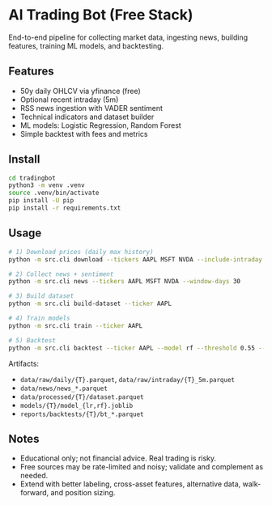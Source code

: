 # AI Trading Bot (Free Stack)

End-to-end pipeline for collecting market data, ingesting news, building features, training ML models, and backtesting.

## Features
- 50y daily OHLCV via yfinance (free)
- Optional recent intraday (5m)
- RSS news ingestion with VADER sentiment
- Technical indicators and dataset builder
- ML models: Logistic Regression, Random Forest
- Simple backtest with fees and metrics

## Install
```bash
cd tradingbot
python3 -m venv .venv
source .venv/bin/activate
pip install -U pip
pip install -r requirements.txt
```

## Usage
```bash
# 1) Download prices (daily max history)
python -m src.cli download --tickers AAPL MSFT NVDA --include-intraday --intraday-period 60d

# 2) Collect news + sentiment
python -m src.cli news --tickers AAPL MSFT NVDA --window-days 30

# 3) Build dataset
python -m src.cli build-dataset --ticker AAPL

# 4) Train models
python -m src.cli train --ticker AAPL

# 5) Backtest
python -m src.cli backtest --ticker AAPL --model rf --threshold 0.55 --fee-bps 1.0
```

Artifacts:
- `data/raw/daily/{T}.parquet`, `data/raw/intraday/{T}_5m.parquet`
- `data/news/news_*.parquet`
- `data/processed/{T}/dataset.parquet`
- `models/{T}/model_{lr,rf}.joblib`
- `reports/backtests/{T}/bt_*.parquet`

## Notes
- Educational only; not financial advice. Real trading is risky.
- Free sources may be rate-limited and noisy; validate and complement as needed.
- Extend with better labeling, cross-asset features, alternative data, walk-forward, and position sizing.